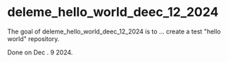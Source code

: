 
# deleme_hello_world_deec_12_2024

<!-- badges: start -->
<!-- badges: end -->

The goal of deleme_hello_world_deec_12_2024 is to ...
create a test "hello world" repository.

Done on Dec . 9 2024.
